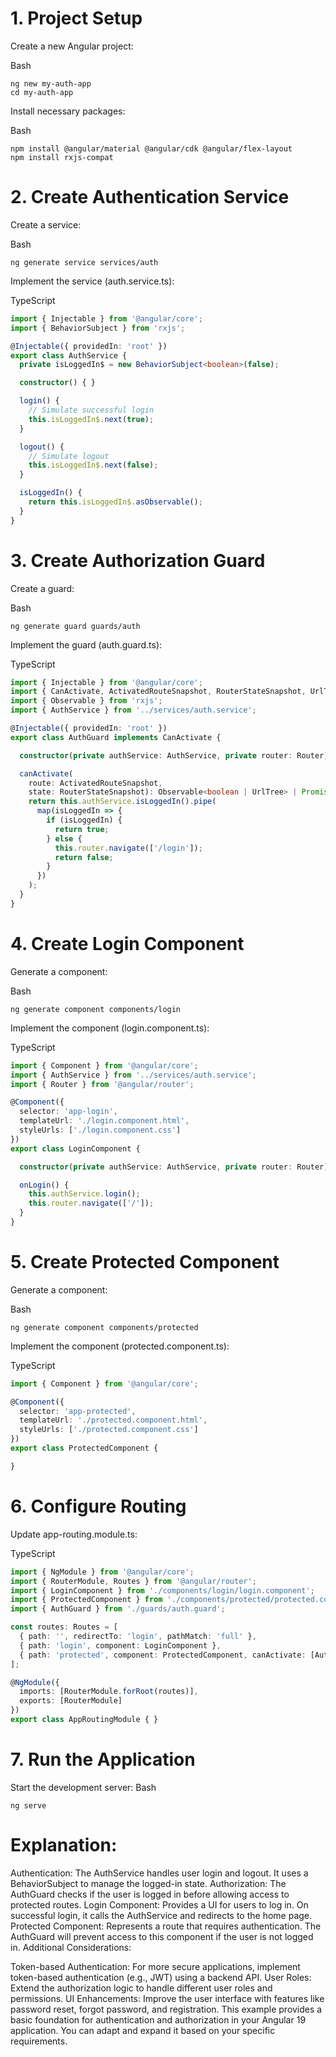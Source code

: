

# 1. Project Setup

Create a new Angular project:

Bash
```
ng new my-auth-app
cd my-auth-app
```
Install necessary packages:

Bash

```
npm install @angular/material @angular/cdk @angular/flex-layout
npm install rxjs-compat
```

# 2. Create Authentication Service

Create a service:

Bash

```
ng generate service services/auth
```
Implement the service (auth.service.ts):

TypeScript

```typescript
import { Injectable } from '@angular/core';
import { BehaviorSubject } from 'rxjs';

@Injectable({ providedIn: 'root' })
export class AuthService {
  private isLoggedIn$ = new BehaviorSubject<boolean>(false); 

  constructor() { }

  login() {
    // Simulate successful login
    this.isLoggedIn$.next(true); 
  }

  logout() {
    // Simulate logout
    this.isLoggedIn$.next(false); 
  }

  isLoggedIn() {
    return this.isLoggedIn$.asObservable(); 
  }
}
```

# 3. Create Authorization Guard

Create a guard:

Bash

```
ng generate guard guards/auth
```

Implement the guard (auth.guard.ts):

TypeScript

```typescript
import { Injectable } from '@angular/core';
import { CanActivate, ActivatedRouteSnapshot, RouterStateSnapshot, UrlTree, Router } from '@angular/router';
import { Observable } from 'rxjs';
import { AuthService } from '../services/auth.service';

@Injectable({ providedIn: 'root' })
export class AuthGuard implements CanActivate {

  constructor(private authService: AuthService, private router: Router) { }

  canActivate(
    route: ActivatedRouteSnapshot,
    state: RouterStateSnapshot): Observable<boolean | UrlTree> | Promise<boolean | UrlTree> | boolean | UrlTree {
    return this.authService.isLoggedIn().pipe(
      map(isLoggedIn => {
        if (isLoggedIn) {
          return true; 
        } else {
          this.router.navigate(['/login']); 
          return false;
        }
      })
    );
  }
}
```
# 4. Create Login Component

Generate a component:

Bash

```
ng generate component components/login

```
Implement the component (login.component.ts):

TypeScript

```typescript
import { Component } from '@angular/core';
import { AuthService } from '../services/auth.service';
import { Router } from '@angular/router';

@Component({
  selector: 'app-login',
  templateUrl: './login.component.html',
  styleUrls: ['./login.component.css']
})
export class LoginComponent {

  constructor(private authService: AuthService, private router: Router) { }

  onLogin() {
    this.authService.login(); 
    this.router.navigate(['/']); 
  }
}
```

# 5. Create Protected Component

Generate a component:

Bash

```
ng generate component components/protected
```
Implement the component (protected.component.ts):

TypeScript

```typescript
import { Component } from '@angular/core';

@Component({
  selector: 'app-protected',
  templateUrl: './protected.component.html',
  styleUrls: ['./protected.component.css']
})
export class ProtectedComponent {

}
```
# 6. Configure Routing


Update app-routing.module.ts:

TypeScript

```typescript
import { NgModule } from '@angular/core';
import { RouterModule, Routes } from '@angular/router';
import { LoginComponent } from './components/login/login.component';
import { ProtectedComponent } from './components/protected/protected.component';
import { AuthGuard } from './guards/auth.guard';

const routes: Routes = [
  { path: '', redirectTo: 'login', pathMatch: 'full' },
  { path: 'login', component: LoginComponent },
  { path: 'protected', component: ProtectedComponent, canActivate: [AuthGuard] } 
];

@NgModule({
  imports: [RouterModule.forRoot(routes)],
  exports: [RouterModule]
})
export class AppRoutingModule { }
```
# 7. Run the Application

Start the development server:
Bash

```
ng serve

```
# Explanation:

Authentication: The AuthService handles user login and logout. It uses a BehaviorSubject to manage the logged-in state.
Authorization: The AuthGuard checks if the user is logged in before allowing access to protected routes.
Login Component: Provides a UI for users to log in. On successful login, it calls the AuthService and redirects to the home page.
Protected Component: Represents a route that requires authentication. The AuthGuard will prevent access to this component if the user is not logged in.
Additional Considerations:

Token-based Authentication: For more secure applications, implement token-based authentication (e.g., JWT) using a backend API.
User Roles: Extend the authorization logic to handle different user roles and permissions.
UI Enhancements: Improve the user interface with features like password reset, forgot password, and registration.
This example provides a basic foundation for authentication and authorization in your Angular 19 application. You can adapt and expand it based on your specific requirements.
